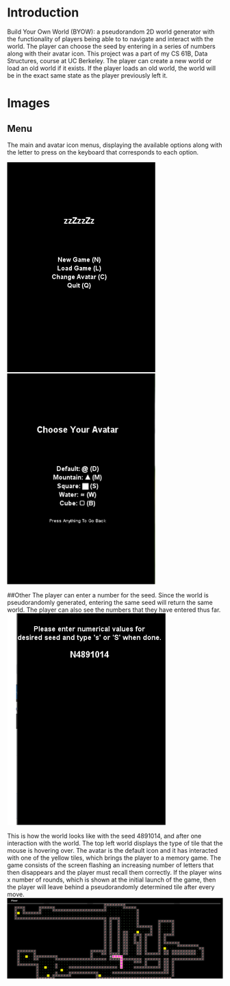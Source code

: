 # Introduction
Build Your Own World (BYOW): a pseudorandom 2D world generator with the functionality of players being able to to navigate and interact with the world. The player can choose the seed by entering in a series of numbers along with their avatar icon. This project was a part of my CS 61B, Data Structures, course at UC Berkeley.
The player can create a new world or load an old world if it exists. If the player loads an old world, the world will be in the exact same state as the player previously left it.
# Images
## Menu
The main and avatar icon menus, displaying the available options along with the letter to press on the keyboard that corresponds to each option.

![main menu](images/menu.png "Main Menu")
![avatar menu](images/avatar_menu.png "Avatar Menu")

##Other
The player can enter a number for the seed. Since the world is pseudorandomly generated, entering the same seed will return the same world. The player can also see the numbers that they have entered thus far.
![seed](images/enter_seed.png "Entering Seed")

This is how the world looks like with the seed 4891014, and after one interaction with the world. The top left world displays the type of tile that the mouse is hovering over. The avatar is the default icon and it has interacted with one of the yellow tiles, which brings the player to a memory game. The game consists of the screen flashing an increasing number of letters that then disappears and the player must recall them correctly. If the player wins x number of rounds, which is shown at the initial launch of the game, then the player will leave behind a pseudorandomly determined tile after every move. 
![changed world](images/changed.png "Changed World State")
